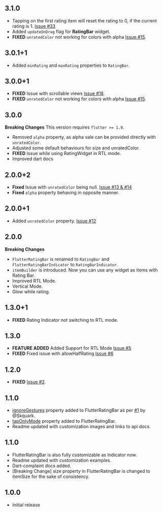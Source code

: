 ## 3.1.0
* Tapping on the first rating item will reset the rating to 0, if the current rating is 1. [Issue #33](https://github.com/sarbagyastha/flutter_rating_bar/issues/33)
* Added `updateOnDrag` flag for **RatingBar** widget.
* **FIXED** `unratedColor` not working for colors with alpha [Issue #15](https://github.com/sarbagyastha/flutter_rating_bar/issues/15).

## 3.0.1+1
* Added `minRating` and `maxRating` properties to `RatingBar`.

## 3.0.0+1
* **FIXED** Issue with scrollable views [Issue #18](https://github.com/sarbagyastha/flutter_rating_bar/issues/18).
* **FIXED** `unratedColor` not working for colors with alpha [Issue #15](https://github.com/sarbagyastha/flutter_rating_bar/issues/15).

## 3.0.0
**Breaking Changes**
This version requires `flutter >= 1.9`.

* Removed `alpha` property, as alpha vale can be provided directly with `unratedColor`.
* Adjusted some default behaviours for size and unratedColor.
* **FIXED** Issue while using RatingWidget in RTL mode.
* Improved dart docs

## 2.0.0+2
* **Fixed** Issue with `unratedColor` being null. [Issue #13 & #14](https://github.com/sarbagyastha/flutter_rating_bar/issues/13)
* **Fixed** `alpha` property behaving in opposite manner.

## 2.0.0+1
* Added `unratedColor` property. [Issue #12](https://github.com/sarbagyastha/flutter_rating_bar/issues/12)

## 2.0.0
**Breaking Changes**

* `FlutterRatingBar` is renamed to `RatingBar` and `FlutterRatingBarIndicator` to `RatingBarIndicator`.
* `itemBuilder` is introduced. Now you can use any widget as items with Rating Bar.  
* Improved RTL Mode.
* Vertical Mode.
* Glow while rating.

## 1.3.0+1
* **FIXED** Rating Indicator not switching to RTL mode.

## 1.3.0
* **FEATURE ADDED** Added Support for RTL Mode [Issue #5](https://github.com/sarbagyastha/flutter_rating_bar/issues/5)
* **FIXED** Fixed issue with allowHalfRating [Issue #6](https://github.com/sarbagyastha/flutter_rating_bar/issues/6)


## 1.2.0
* **FIXED** [Issue #2](https://github.com/sarbagyastha/flutter_rating_bar/issues/2).

## 1.1.0

* [ignoreGestures](https://pub.dartlang.org/documentation/flutter_rating_bar/latest/flutter_rating_bar/FlutterRatingBar/ignoreGestures.html) property added to FlutterRatingBar as per [#1](https://github.com/sarbagyastha/flutter_rating_bar/issues/1) by @Skquark.
* [tapOnlyMode](https://pub.dartlang.org/documentation/flutter_rating_bar/latest/flutter_rating_bar/FlutterRatingBar/tapOnlyMode.html) property added to FlutterRatingBar.
* Readme updated with customization images and links to api docs.

## 1.1.0

* FlutterRatingBar is also fully customizable as Indicator now.
* Readme updated with customization examples.
* Dart-complaint docs added.
* [Breaking Change] size property in FlutterRatingBar is changed to itemSize for the sake of consistency.

## 1.0.0

* Initial release

